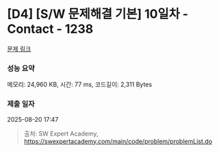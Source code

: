 # [D4] [S/W 문제해결 기본] 10일차 - Contact - 1238 

[문제 링크](https://swexpertacademy.com/main/code/problem/problemDetail.do?contestProbId=AV15B1cKAKwCFAYD) 

### 성능 요약

메모리: 24,960 KB, 시간: 77 ms, 코드길이: 2,311 Bytes

### 제출 일자

2025-08-20 17:47



> 출처: SW Expert Academy, https://swexpertacademy.com/main/code/problem/problemList.do